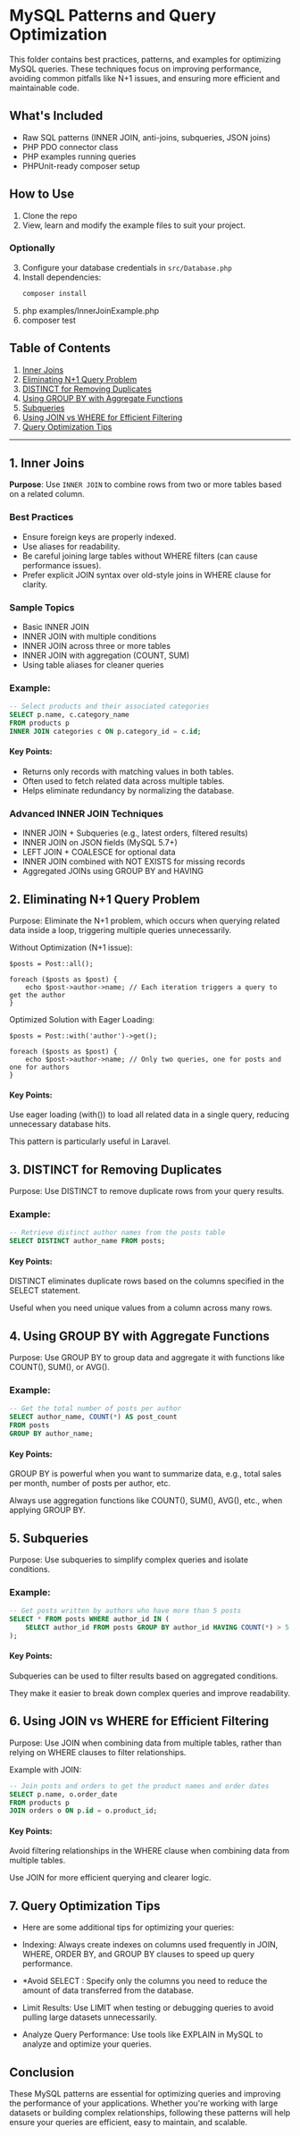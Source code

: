# MySQL Patterns and Query Optimization

This folder contains best practices, patterns, and examples for optimizing MySQL queries. These techniques focus on improving performance, avoiding common pitfalls like N+1 issues, and ensuring more efficient and maintainable code.


## What's Included

- Raw SQL patterns (INNER JOIN, anti-joins, subqueries, JSON joins)
- PHP PDO connector class
- PHP examples running queries
- PHPUnit-ready composer setup

## How to Use

1. Clone the repo
2. View, learn and modify the example files to suit your project.

### Optionally

3. Configure your database credentials in `src/Database.php`
4. Install dependencies:
   ```bash
   composer install
   ```
5. php examples/InnerJoinExample.php
6. composer test

## Table of Contents

1. [Inner Joins](#1-inner-joins)
2. [Eliminating N+1 Query Problem](#2-eliminating-n1-query-problem)
3. [DISTINCT for Removing Duplicates](#3-distinct-for-removing-duplicates)
4. [Using GROUP BY with Aggregate Functions](#4-using-group-by-with-aggregate-functions)
5. [Subqueries](#5-subqueries)
6. [Using JOIN vs WHERE for Efficient Filtering](#6-using-join-vs-where-for-efficient-filtering)
7. [Query Optimization Tips](#7-query-optimization-tips)

---

## 1. Inner Joins

**Purpose**: Use `INNER JOIN` to combine rows from two or more tables based on a related column.

### Best Practices

- Ensure foreign keys are properly indexed.
- Use aliases for readability.
- Be careful joining large tables without WHERE filters (can cause performance issues).
- Prefer explicit JOIN syntax over old-style joins in WHERE clause for clarity.


### Sample Topics
- Basic INNER JOIN
- INNER JOIN with multiple conditions
- INNER JOIN across three or more tables
- INNER JOIN with aggregation (COUNT, SUM)
- Using table aliases for cleaner queries

### Example:

```sql
-- Select products and their associated categories
SELECT p.name, c.category_name
FROM products p
INNER JOIN categories c ON p.category_id = c.id;
```

#### Key Points:

- Returns only records with matching values in both tables.
- Often used to fetch related data across multiple tables.
- Helps eliminate redundancy by normalizing the database.

### Advanced INNER JOIN Techniques

- INNER JOIN + Subqueries (e.g., latest orders, filtered results)
- INNER JOIN on JSON fields (MySQL 5.7+)
- LEFT JOIN + COALESCE for optional data
- INNER JOIN combined with NOT EXISTS for missing records
- Aggregated JOINs using GROUP BY and HAVING

## 2. Eliminating N+1 Query Problem
Purpose: Eliminate the N+1 problem, which occurs when querying related data inside a loop, triggering multiple queries unnecessarily.

Without Optimization (N+1 issue):

```
$posts = Post::all();

foreach ($posts as $post) {
    echo $post->author->name; // Each iteration triggers a query to get the author
}
```

Optimized Solution with Eager Loading:

```
$posts = Post::with('author')->get();

foreach ($posts as $post) {
    echo $post->author->name; // Only two queries, one for posts and one for authors
}
```

#### Key Points:

Use eager loading (with()) to load all related data in a single query, reducing unnecessary database hits.

This pattern is particularly useful in Laravel.

## 3. DISTINCT for Removing Duplicates
Purpose: Use DISTINCT to remove duplicate rows from your query results.

### Example:
```sql
-- Retrieve distinct author names from the posts table
SELECT DISTINCT author_name FROM posts;
```

#### Key Points:

DISTINCT eliminates duplicate rows based on the columns specified in the SELECT statement.

Useful when you need unique values from a column across many rows.

## 4. Using GROUP BY with Aggregate Functions
Purpose: Use GROUP BY to group data and aggregate it with functions like COUNT(), SUM(), or AVG().

### Example:
```sql
-- Get the total number of posts per author
SELECT author_name, COUNT(*) AS post_count
FROM posts
GROUP BY author_name;
```

#### Key Points:

GROUP BY is powerful when you want to summarize data, e.g., total sales per month, number of posts per author, etc.

Always use aggregation functions like COUNT(), SUM(), AVG(), etc., when applying GROUP BY.

## 5. Subqueries
Purpose: Use subqueries to simplify complex queries and isolate conditions.

### Example:
```sql
-- Get posts written by authors who have more than 5 posts
SELECT * FROM posts WHERE author_id IN (
    SELECT author_id FROM posts GROUP BY author_id HAVING COUNT(*) > 5
);
```
#### Key Points:

Subqueries can be used to filter results based on aggregated conditions.

They make it easier to break down complex queries and improve readability.

## 6. Using JOIN vs WHERE for Efficient Filtering
Purpose: Use JOIN when combining data from multiple tables, rather than relying on WHERE clauses to filter relationships.

Example with JOIN:
```sql
-- Join posts and orders to get the product names and order dates
SELECT p.name, o.order_date 
FROM products p
JOIN orders o ON p.id = o.product_id;
```
#### Key Points:

Avoid filtering relationships in the WHERE clause when combining data from multiple tables.

Use JOIN for more efficient querying and clearer logic.

## 7. Query Optimization Tips
- Here are some additional tips for optimizing your queries:

- Indexing: Always create indexes on columns used frequently in JOIN, WHERE, ORDER BY, and GROUP BY clauses to speed up query performance.

- *Avoid SELECT : Specify only the columns you need to reduce the amount of data transferred from the database.

- Limit Results: Use LIMIT when testing or debugging queries to avoid pulling large datasets unnecessarily.

- Analyze Query Performance: Use tools like EXPLAIN in MySQL to analyze and optimize your queries.

## Conclusion
These MySQL patterns are essential for optimizing queries and improving the performance of your applications. Whether you're working with large datasets or building complex relationships, following these patterns will help ensure your queries are efficient, easy to maintain, and scalable.